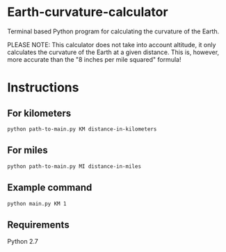 # Earth-curvature-calculator
Terminal based Python program for calculating the curvature of the Earth.

PLEASE NOTE: This calculator does not take into account altitude, it only calculates the curvature of the Earth at a given distance. This is, however, more accurate than the "8 inches per mile squared" formula!

# Instructions

## For kilometers
`python path-to-main.py KM distance-in-kilometers`

## For miles
`python path-to-main.py MI distance-in-miles`

## Example command
`python main.py KM 1`

## Requirements
Python 2.7
